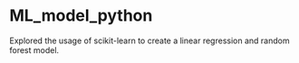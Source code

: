 # ML_model_python
Explored the usage of scikit-learn to create a linear regression and random forest model.
